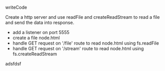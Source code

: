 writeCode

Create a http server and use readFile and createReadStream to read a file and send the data into response. 
- add a listener on port 5555
- create a file node.html
- handle GET request on '/file' route to read node.html using fs.readFile
- handle GET request on '/stream' route to read node.html using fs.createReadStream

adsfdsf